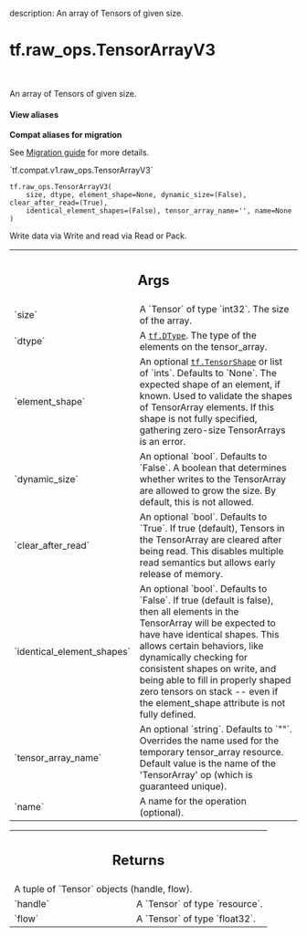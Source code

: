 description: An array of Tensors of given size.

<div itemscope itemtype="http://developers.google.com/ReferenceObject">
<meta itemprop="name" content="tf.raw_ops.TensorArrayV3" />
<meta itemprop="path" content="Stable" />
</div>

# tf.raw_ops.TensorArrayV3

<!-- Insert buttons and diff -->

<table class="tfo-notebook-buttons tfo-api nocontent" align="left">

</table>



An array of Tensors of given size.

<section class="expandable">
  <h4 class="showalways">View aliases</h4>
  <p>
<b>Compat aliases for migration</b>
<p>See
<a href="https://www.tensorflow.org/guide/migrate">Migration guide</a> for
more details.</p>
<p>`tf.compat.v1.raw_ops.TensorArrayV3`</p>
</p>
</section>

<pre class="devsite-click-to-copy prettyprint lang-py tfo-signature-link">
<code>tf.raw_ops.TensorArrayV3(
    size, dtype, element_shape=None, dynamic_size=(False), clear_after_read=(True),
    identical_element_shapes=(False), tensor_array_name='', name=None
)
</code></pre>



<!-- Placeholder for "Used in" -->

Write data via Write and read via Read or Pack.

<!-- Tabular view -->
 <table class="responsive fixed orange">
<colgroup><col width="214px"><col></colgroup>
<tr><th colspan="2"><h2 class="add-link">Args</h2></th></tr>

<tr>
<td>
`size`
</td>
<td>
A `Tensor` of type `int32`. The size of the array.
</td>
</tr><tr>
<td>
`dtype`
</td>
<td>
A <a href="../../tf/dtypes/DType.md"><code>tf.DType</code></a>. The type of the elements on the tensor_array.
</td>
</tr><tr>
<td>
`element_shape`
</td>
<td>
An optional <a href="../../tf/TensorShape.md"><code>tf.TensorShape</code></a> or list of `ints`. Defaults to `None`.
The expected shape of an element, if known. Used to
validate the shapes of TensorArray elements. If this shape is not
fully specified, gathering zero-size TensorArrays is an error.
</td>
</tr><tr>
<td>
`dynamic_size`
</td>
<td>
An optional `bool`. Defaults to `False`.
A boolean that determines whether writes to the TensorArray
are allowed to grow the size.  By default, this is not allowed.
</td>
</tr><tr>
<td>
`clear_after_read`
</td>
<td>
An optional `bool`. Defaults to `True`.
If true (default), Tensors in the TensorArray are cleared
after being read.  This disables multiple read semantics but allows early
release of memory.
</td>
</tr><tr>
<td>
`identical_element_shapes`
</td>
<td>
An optional `bool`. Defaults to `False`.
If true (default is false), then all
elements in the TensorArray will be expected to have have identical shapes.
This allows certain behaviors, like dynamically checking for
consistent shapes on write, and being able to fill in properly
shaped zero tensors on stack -- even if the element_shape attribute
is not fully defined.
</td>
</tr><tr>
<td>
`tensor_array_name`
</td>
<td>
An optional `string`. Defaults to `""`.
Overrides the name used for the temporary tensor_array
resource. Default value is the name of the 'TensorArray' op (which
is guaranteed unique).
</td>
</tr><tr>
<td>
`name`
</td>
<td>
A name for the operation (optional).
</td>
</tr>
</table>



<!-- Tabular view -->
 <table class="responsive fixed orange">
<colgroup><col width="214px"><col></colgroup>
<tr><th colspan="2"><h2 class="add-link">Returns</h2></th></tr>
<tr class="alt">
<td colspan="2">
A tuple of `Tensor` objects (handle, flow).
</td>
</tr>
<tr>
<td>
`handle`
</td>
<td>
A `Tensor` of type `resource`.
</td>
</tr><tr>
<td>
`flow`
</td>
<td>
A `Tensor` of type `float32`.
</td>
</tr>
</table>

